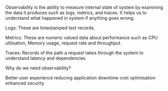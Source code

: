 Observability is the ability to measure internal state of system by examining the data it produces such as logs, metrics, and traces. It helps us to understand what happened in system if anything goes wrong.

Logs: These are timestamped text records.

Metrics: These are numeric valued data about performance such as CPU utilisation, Memory usage, request rate and throughput.

Traces: Records of the path a request takes through the system to understand latency and dependencies.

Why do we need observability?

Better user experience
reducing application downtime
cost optimisation
enhanced security

